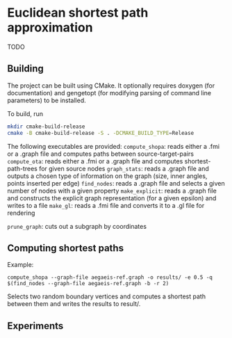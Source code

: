 # Euclidean shortest path approximation

TODO

## Building
The project can be built using CMake.
It optionally requires doxygen (for documentation) and gengetopt (for modifying parsing of command line parameters) to be installed.

To build, run
```sh
mkdir cmake-build-release
cmake -B cmake-build-release -S . -DCMAKE_BUILD_TYPE=Release
```

The following executables are provided:
`compute_shopa`: reads either a .fmi or a .graph file and computes paths between source-target-pairs
`compute_ota`: reads either a .fmi or a .graph file and computes shortest-path-trees for given source nodes
`graph_stats`: reads a .graph file and outputs a chosen type of information on the graph (size, inner angles, points inserted per edge)
`find_nodes`: reads a .graph file and selects a given number of nodes with a given property
`make_explicit`: reads a .graph file and constructs the explicit graph representation (for a given epsilon) and writes to a file
`make_gl`: reads a .fmi file and converts it to a .gl file for rendering

`prune_graph`: cuts out a subgraph by coordinates

## Computing shortest paths
Example:
```
compute_shopa --graph-file aegaeis-ref.graph -o results/ -e 0.5 -q $(find_nodes --graph-file aegaeis-ref.graph -b -r 2)
```
Selects two random boundary vertices and computes a shortest path between them and writes the results to result/.

## Experiments


